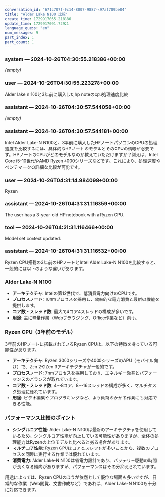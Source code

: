 ```yaml
---
conversation_id: "671c707f-0c14-8007-9887-497af789be84"
title: "Alder Lake N100 比較"
create_time: 1729917055.218386
update_time: 1729917091.72921
language_guess: "en"
num_messages: 9
part_index: 1
part_count: 1
---
```


### system — 2024-10-26T04:30:55.218386+00:00

_(empty)_

### user — 2024-10-26T04:30:55.223278+00:00

Alder lake n 100と3年前に購入したhp noteのcpu処理速度比較

### assistant — 2024-10-26T04:30:57.544058+00:00

_(empty)_

### assistant — 2024-10-26T04:30:57.544181+00:00

Intel Alder Lake-N N100と、3年前に購入したHPノートパソコンのCPUの処理速度を比較するには、具体的なHPノートのモデルとそのCPUの情報が必要です。HPノートのCPUがどのモデルなのか教えていただけますか？例えば、Intel Core i5-10世代やAMD Ryzen 4000シリーズなどです。これにより、処理速度やベンチマークの詳細な比較が可能です。

### user — 2024-10-26T04:31:14.984098+00:00

Ryzen

### assistant — 2024-10-26T04:31:31.116359+00:00

The user has a 3-year-old HP notebook with a Ryzen CPU.

### tool — 2024-10-26T04:31:31.116466+00:00

Model set context updated.

### assistant — 2024-10-26T04:31:31.116532+00:00

Ryzen CPU搭載の3年前のHPノートとIntel Alder Lake-N N100を比較すると、一般的には以下のような違いがあります。

### Alder Lake-N N100
- **アーキテクチャ**: Intelの第12世代で、低消費電力向けのCPUです。
- **プロセスノード**: 10nmプロセスを採用し、効率的な電力消費と最新の機能を提供します。
- **コア数・スレッド数**: 最大で4コア4スレッドの構成が多いです。
- **用途**: 主に軽量作業（Webブラウジング、Office作業など）向け。

### Ryzen CPU（3年前のモデル）
3年前のHPノートに搭載されているRyzen CPUは、以下の特徴を持っている可能性があります。

- **アーキテクチャ**: Ryzen 3000シリーズや4000シリーズのAPU（モバイル向け）で、Zen 2やZen 3アーキテクチャが一般的です。
- **プロセスノード**: 7nmプロセスを採用しており、エネルギー効率とパフォーマンスのバランスが取れています。
- **コア数・スレッド数**: 4〜8コア、8〜16スレッドの構成が多く、マルチタスク処理に優れています。
- **用途**: ビデオ編集やプログラミングなど、より負荷のかかる作業にも対応できる性能。

### パフォーマンス比較のポイント
- **シングルコア性能**: Alder Lake-N N100は最新のアーキテクチャを使用しているため、シングルコア性能が向上している可能性がありますが、全体の処理能力はRyzenの上位モデルと比べると劣る場合があります。
- **マルチコア性能**: Ryzen CPUはコアとスレッドが多いことから、複数のプロセスを同時に実行する作業では優れています。
- **消費電力**: Alder Lake-N N100は省電力設計であり、バッテリー駆動の時間が長くなる傾向がありますが、パフォーマンスはその分抑えられています。

用途によっては、Ryzen CPUのほうが依然として優位な場面も多いですが、日常的な作業（Web閲覧、文書作成など）であれば、Alder Lake-N N100も十分に対応できます。
